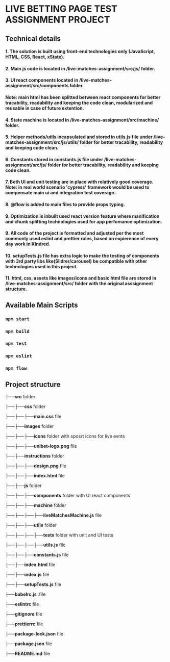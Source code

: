 
# LIVE  BETTING  PAGE  TEST  ASSIGNMENT  PROJECT

## Technical details

#### 1. The solution is built using front-end technologies only (JavaScript, HTML, CSS, React, xState).
#### 2. Main js code is located in /live-matches-assignment/src/js/ folder.
#### 3. UI react components located in /live-matches-assignment/src/components folder.
#### Note: main html has been splitted between react components for better tracability, readability and keeping the code clean, modularized and reusable in case of future extention.
#### 4. State machine is located in /live-matches-assignment/src/machine/ folder.
#### 5. Helper methods/utils incapsulated and stored in utils.js file under /live-matches-assignment/src/js/utils/ folder for better tracability, readability and keeping code clean.
#### 6. Constants stored in constants.js file under /live-matches-assignment/src/js/ folder for better tracability, readability and keeping code clean.
#### 7. Both UI and unit testing are in place with relatively good coverage. Note: in real world scenario 'cypress' framework would be used to compensate main ui and integration test coverage.
#### 8. @flow is added to main files to provide props typing.
#### 9. Optimization is inbuilt used react version feature where manification and chunk splitting technologies used for app perfomance optimization.
#### 9. All code of the project is formatted and adjusted per the most commonly used eslint and prettier rules, based on expierence of every day work in Kindred.
#### 10. setupTests.js file has extra logic to make the testing of components with 3rd party libs like(Slidrer/carousel) be compatible with other technologies used in this project.
#### 11. html, css, assets like images/icons and basic html file are stored in /live-matches-assignment/src/ folder with the original asssignment structure.


## Available Main Scripts

### `npm start`
### `npm build`
### `npm test`
### `npm eslint`
### `npm flow`


## Project structure

├──**src** folder

├──├──**css** folder

├──├──├──**main.css** file

├──├──**images** folder

├──├──├──**icons** folder with sposrt icons for live evnts

├──├──├──**unibet-logo.png** file

├──├──**instructions** folder

├──├──├──**design.png** file

├──├──├──**index.html** file

├──├──**js** folder

├──├──├──**components** folder with UI react components

├──├──├──**machine** folder

├──├──├──├──**liveMatchesMachine.js** file

├──├──├──**utils** folder

├──├──├──├──**tests** folder with unit and UI tests

├──├──├──├──**utils.js** file

├──├──├──**constants.js** file

├──├──**index.html** file

├──├──**index.js** file

├──├──**setupTests.js** file

├──**babelrc.js** .file

├──**eslintrc** file

├──**gitignore** file

├──**prettierrc** file

├──**package-lock.json** file

├──**package.json** file

├──**README.md** file
